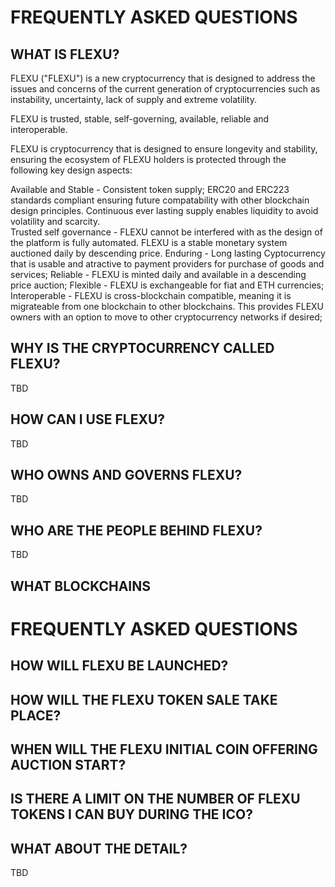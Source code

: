 # FREQUENTLY ASKED QUESTIONS #

## WHAT IS FLEXU? ##

FLEXU ("FLEXU") is a new cryptocurrency that is designed to address the issues and concerns of the current generation of cryptocurrencies such as instability, uncertainty, lack of supply and extreme volatility.

FLEXU is trusted, stable, self-governing, available, reliable and interoperable.  

FLEXU is cryptocurrency that is designed to ensure longevity and stability, ensuring the ecosystem of FLEXU holders is protected through the following key design aspects:

Available and Stable - Consistent token supply; ERC20 and ERC223 standards compliant ensuring future compatability with other blockchain design principles. Continuous ever lasting supply enables liquidity to avoid volatility and scarcity.  
Trusted self governance - FLEXU cannot be interfered with as the design of the platform is fully automated. FLEXU is a stable monetary system auctioned daily by descending price.
Enduring - Long lasting Cyptocurrency that is usable and atractive to payment providers for purchase of goods and services;
Reliable - FLEXU is minted daily and available in a descending price auction; 
Flexible - FLEXU is exchangeable for fiat and ETH currencies;
Interoperable - FLEXU is cross-blockchain compatible, meaning it is migrateable from one blockchain to other blockchains. This provides FLEXU owners with an option to move to other cryptocurrency networks if desired;

## WHY IS THE CRYPTOCURRENCY CALLED FLEXU? ##

TBD

## HOW CAN I USE FLEXU? ##

TBD

## WHO OWNS AND GOVERNS FLEXU? ##

TBD

## WHO ARE THE PEOPLE BEHIND FLEXU? ##

TBD

## WHAT BLOCKCHAINS  ##

# FREQUENTLY ASKED QUESTIONS ##

## HOW WILL FLEXU BE LAUNCHED? ##

## HOW WILL THE FLEXU TOKEN SALE TAKE PLACE? ##

## WHEN WILL THE FLEXU INITIAL COIN OFFERING AUCTION START? ##

## IS THERE A LIMIT ON THE NUMBER OF FLEXU TOKENS I CAN BUY DURING THE ICO? ##

## WHAT ABOUT THE DETAIL? ##

TBD

